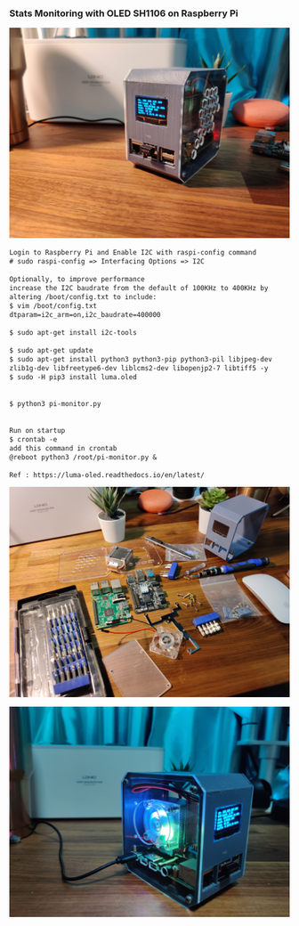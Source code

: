 ### Stats Monitoring with OLED SH1106 on Raspberry Pi

![Pi Stats OLED SD1106](https://raw.githubusercontent.com/X-c0d3/pi-stats-monitor-oled-sh1106/main/screenshot/IMG_20210816_231547.jpg)

```
Login to Raspberry Pi and Enable I2C with raspi-config command
# sudo raspi-config => Interfacing Options => I2C

Optionally, to improve performance
increase the I2C baudrate from the default of 100KHz to 400KHz by altering /boot/config.txt to include:
$ vim /boot/config.txt
dtparam=i2c_arm=on,i2c_baudrate=400000

$ sudo apt-get install i2c-tools

$ sudo apt-get update
$ sudo apt-get install python3 python3-pip python3-pil libjpeg-dev zlib1g-dev libfreetype6-dev liblcms2-dev libopenjp2-7 libtiff5 -y
$ sudo -H pip3 install luma.oled


$ python3 pi-monitor.py


Run on startup
$ crontab -e
add this command in crontab
@reboot python3 /root/pi-monitor.py &

Ref : https://luma-oled.readthedocs.io/en/latest/

```

![Pi Stats OLED SD1106 - 2](https://raw.githubusercontent.com/X-c0d3/pi-stats-monitor-oled-sh1106/main/screenshot/IMG_20210815_202546.jpg)

![Pi Stats OLED SD1106 - 3](https://raw.githubusercontent.com/X-c0d3/pi-stats-monitor-oled-sh1106/main/screenshot/IMG_20210816_231758.jpg)
